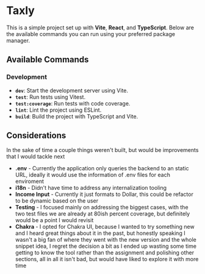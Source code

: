 # Taxly

This is a simple project set up with **Vite**, **React**, and **TypeScript**. Below are the available commands you can run using your preferred package manager.

## Available Commands

### Development

- **`dev`**: Start the development server using Vite.
- **`test`**: Run tests using Vitest.
- **`test:coverage`**: Run tests with code coverage.
- **`lint`**: Lint the project using ESLint.
- **`build`**: Build the project with TypeScript and Vite.

## Considerations

In the sake of time a couple things weren't built, but would be improvements that I would tackle next

- **.env** - Currently the application only queries the backend to an static URL, ideally it would use the information of .env files for each enviroment
- **i18n** - Didn't have time to address any internalization tooling
- **Income Input** - Currently it just formats to Dollar, this could be refactor to be dynamic based on the user
- **Testing** - I focused mainly on addressing the biggest cases, with the two test files we are already at 80ish percent coverage, but definitely would be a point I would revisit
- **Chakra** - I opted for Chakra UI, because I wanted to try something new and I heard great things about it in the past, but honestly speaking I wasn't a big fan of where they went with the new version and the whole snippet idea, I regret the decision a bit as I ended up wasting some time getting to know the tool rather than the assignment and polishing other sections, all in all it isn't bad, but would have liked to explore it with more time
